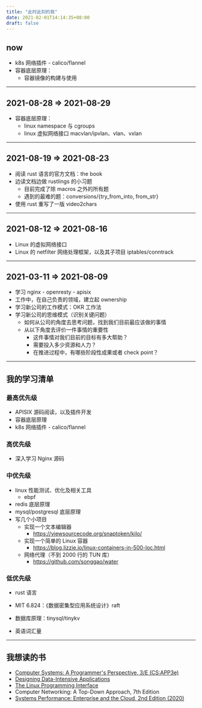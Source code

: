 ```yaml
---
title: "此时此刻的我"
date: 2021-02-01T14:14:35+08:00
draft: false
---
```



## now

- k8s 网络插件 - calico/flannel
- 容器底层原理：
  - 容器镜像的构建与使用

---

## 2021-08-28 => 2021-08-29

- 容器底层原理：
  - linux namespace 与 cgroups
  - linux 虚拟网络接口 macvlan/ipvlan、vlan、vxlan

---

## 2021-08-19 => 2021-08-23

- 阅读 rust 语言的官方文档：the book
- 边读文档边做 rustlings 的小习题
  - 目前完成了除 macros 之外的所有题
  - 遇到的最难的题：conversions/{try_from_into, from_str}
- 使用 rust 重写了一版 video2chars

---

## 2021-08-12 => 2021-08-16

- Linux 的虚拟网络接口
- Linux 的 netfilter 网络处理框架，以及其子项目 iptables/conntrack

---

## 2021-03-11 => 2021-08-09

- 学习 nginx - openresty - apisix
- 工作中，在自己负责的领域，建立起 ownership
- 学习新公司的工作模式：OKR 工作法
- 学习新公司的思维模式（识别关键问题）
  - 如何从公司的角度去思考问题，找到我们目前最应该做的事情
  - 从以下角度去评价一件事情的重要性
    - 这件事情对我们目前的目标有多大帮助？
    - 需要投入多少资源和人力？
    - 在推进过程中，有哪些阶段性成果或者 check point？


---

## 我的学习清单

### 最高优先级

- APISIX 源码阅读，以及插件开发
- 容器底层原理
- k8s 网络插件 - calico/flannel

### 高优先级

- 深入学习 Nginx 源码

### 中优先级

- linux 性能测试、优化及相关工具
  - ebpf
- redis 底层原理
- mysql/postgresql 底层原理
- 写几个小项目
  - 实现一个文本编辑器
    - https://viewsourcecode.org/snaptoken/kilo/
  - 实现一个简单的 Linux 容器
    - https://blog.lizzie.io/linux-containers-in-500-loc.html
  - 网络代理（不到 2000 行的 TUN 库）
    - https://github.com/songgao/water

### 低优先级

- rust 语言

- MIT 6.824：《数据密集型应用系统设计》raft

- 数据库原理：tinysql/tinykv

- 英语词汇量


---

## 我想读的书

- [Computer Systems: A Programmer's Perspective, 3/E (CS:APP3e)](http://www.csapp.cs.cmu.edu/)
- [Designing Data-Intensive Applications](https://dataintensive.net/)
- [The Linux Programming Interface](https://www.man7.org/tlpi/index.html)
- Computer Networking: A Top-Down Approach, 7th Edition
- [Systems Performance: Enterprise and the Cloud, 2nd Edition (2020)](http://www.brendangregg.com/systems-performance-2nd-edition-book.html)


